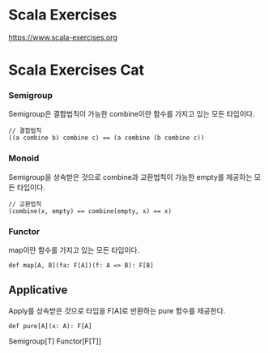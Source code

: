 # Scala Exercises 
https://www.scala-exercises.org

# Scala Exercises Cat

### Semigroup
Semigroup은 결합법칙이 가능한 combine이란 함수를 가지고 있는 모든 타입이다.
```
// 결합법칙
((a combine b) combine c) == (a combine (b combine c))
```
### Monoid
Semigroup을 상속받은 것으로 combine과 교환법칙이 가능한 empty를 제공하는 모든 타입이다.
```
// 교환법칙
(combine(x, empty) == combine(empty, x) == x)
```

### Functor
map이란 함수를 가지고 있는 모든 타입이다.
```
def map[A, B](fa: F[A])(f: A => B): F[B]
```

## Applicative
Apply를 상속받은 것으로 타입을 F[A]로 반환하는 pure 함수를 제공한다.
```
def pure[A](x: A): F[A]
```

Semigroup[T]
Functor[F[T]]